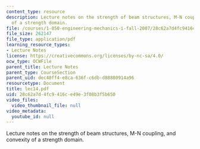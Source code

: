 ```yaml
---
content_type: resource
description: Lecture notes on the strength of beam structures, M-N coupling, and convexity
  of a strength domain.
file: /courses/1-050-engineering-mechanics-i-fall-2007/28c62a7d4fc9416ce49e3f08b3f5b650_lec14.pdf
file_size: 262147
file_type: application/pdf
learning_resource_types:
- Lecture Notes
license: https://creativecommons.org/licenses/by-nc-sa/4.0/
ocw_type: OCWFile
parent_title: Lecture Notes
parent_type: CourseSection
parent_uid: dec40ff4-e8ca-636f-c6db-d88880914a96
resourcetype: Document
title: lec14.pdf
uid: 28c62a7d-4fc9-416c-e49e-3f08b3f5b650
video_files:
  video_thumbnail_file: null
video_metadata:
  youtube_id: null
---
```

Lecture notes on the strength of beam structures, M-N coupling, and convexity of a strength domain.